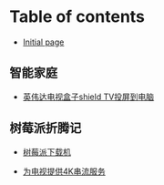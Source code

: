 # Table of contents

* [Initial page](README.md)

## 智能家庭

* [英伟达电视盒子shield TV投屏到电脑](zhi-neng-jia-ting/ying-wei-da-dian-shi-he-zi-shield-tv-tou-ping-dao-dian-nao.md)

## 树莓派折腾记

* [树莓派下载机](shu-mei-pai-zhe-teng-ji/shu-mei-pai-xia-zai-ji.md)

* [为电视提供4K串流服务](shu-mei-pai-zhe-teng-ji/wei-dian-shi-ti-gong-4k-chuan-liu-fu-wu.md)
